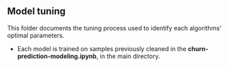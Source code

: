 ## Model tuning
This folder documents the tuning process used to identify each algorithms' optimal parameters.

* Each model is trained on samples previously cleaned in the **churn-prediction-modeling.ipynb**, in the main directory.
